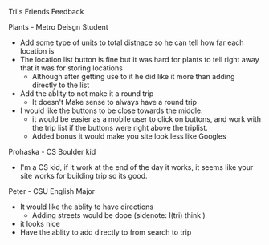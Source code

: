 Tri's Friends Feedback

Plants - Metro Deisgn Student
- Add some type of units to total distnace so he can tell how far each location is
- The location list button is fine but it was hard for plants to tell right away that it was for storing locations
  - Although after getting use to it he did like it more than adding directly to the list
- Add the ablity to not make it a round trip
  - It doesn't Make sense to always have a round trip
- I would like the buttons to be close towards the middle.
  - it would be easier as a mobile user to click on buttons, and work with the trip list if the buttons were right above the triplist.
  - Added bonus it would make you site look less like Googles

Prohaska - CS Boulder kid
- I'm a CS kid, if it work at the end of the day it works, it seems like your site works for building trip so its good.

Peter - CSU English Major 
- It would like the ablity to have directions
  - Adding streets would be dope (sidenote: I(tri) think )
- it looks nice 
- Have the ablity to add directly to from search to trip 
